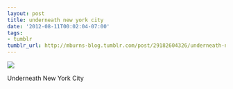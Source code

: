 ```yaml
---
layout: post
title: underneath new york city
date: '2012-08-11T00:02:04-07:00'
tags:
- tumblr
tumblr_url: http://mburns-blog.tumblr.com/post/29182604326/underneath-new-york-city
---
```

<img src="http://68.media.tumblr.com/tumblr_m8kwvgtOOE1qzt3z9o1_1280.jpg"/>

Underneath New York City

